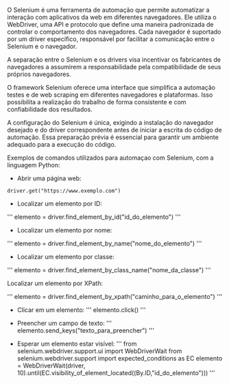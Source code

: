 
O Selenium é uma ferramenta de automação que permite automatizar a interação com aplicativos da web em diferentes navegadores. 
Ele utiliza o WebDriver, uma API e protocolo que define uma maneira padronizada de controlar o comportamento dos navegadores. Cada navegador é suportado por um 
driver específico, responsável por facilitar a comunicação entre o Selenium e o navegador.

A separação entre o Selenium e os drivers visa incentivar os fabricantes de navegadores a assumirem a responsabilidade pela compatibilidade de seus 
próprios navegadores. 

O framework Selenium oferece uma interface que simplifica a automação testes e de web scraping em diferentes navegadores e plataformas. Isso possibilita a 
realização do trabalho de forma consistente e com confiabilidade dos resultados.

A configuração do Selenium é única, exigindo a instalação do navegador desejado e do driver correspondente antes de iniciar a escrita do código de automação. 
Essa preparação prévia é essencial para garantir um ambiente adequado para a execução do código.

Exemplos de comandos utilizados para automaçao com Selenium, com a linguagem Python:

* Abrir uma página web:

```
driver.get("https://www.exemplo.com")
``` 

* Localizar um elemento por ID:

'''
elemento = driver.find_element_by_id("id_do_elemento")
'''

* Localizar um elemento por nome:

'''
elemento = driver.find_element_by_name("nome_do_elemento")
'''

* Localizar um elemento por classe:

'''
elemento = driver.find_element_by_class_name("nome_da_classe")
'''

Localizar um elemento por XPath:

'''
elemento = driver.find_element_by_xpath("caminho_para_o_elemento")
'''

* Clicar em um elemento:
'''
elemento.click()
'''

* Preencher um campo de texto:
'''
elemento.send_keys("texto_para_preencher")
'''

* Esperar um elemento estar visível:
'''
from selenium.webdriver.support.ui import WebDriverWait
from selenium.webdriver.support import expected_conditions as EC
elemento = WebDriverWait(driver, 10).until(EC.visibility_of_element_located((By.ID,"id_do_elemento")))
'''
